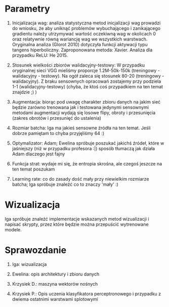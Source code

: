 # Parametry 

1. Inicjalizacja wag: analiza statystyczna metod inicjalizacji wag prowadzi do wniosku, że aby uniknąć problemów wybuchającego i zanikającego gradientu należy utrzymywać wartość oczekiwną wag w okolicach 0 oraz relatywnie równą wariancję wag we wszystkich warstwach. Oryginalna analiza (Glorot 2010) dotyczyła funkcji aktywacji typu tangens hiperboliczny. Zaproponowana metoda: Xavier. Analiza dla przypadku ReLU: He 2015.

2. Stosunek wielkości zbiorów walidacyjny-testowy: W przypadku oryginalnej sieci VGG mieliśmy proporcje 1.2M-50k-150k (treningowy - walidacyjny - testowy). Na ogół zaleca się stosunek 80-20 (treningowy - walidacyjny). Z braku sensownych opracowań zostajemy przy podziela 1-1 (walidacyjny-testowy) (chyba, że ktoś coś przypadkiem na ten temat znajdzie ;) )
 
3. Augmentacja: biorąc pod uwagę charakter zbioru danych na jakim sieć będzie zarówno trenowana jak i testowana jedynymi sensownymi metodami augmentacji wydają się losowe flipy, obroty i przesunięcia (zakres obrotów i przesunięć do ustalenia)

4. Rozmiar batcha: Iga ma jakieś sensowne źródła na ten temat. Jeśli dobrze pamiętam to chyba przyjęliśmy 64 :)

5. Optymalizator: Adam; Ewelina spróbuje poszukać jakichś źródeł, które w jaśniejszy (niż w przypadku profesora :|) sposób tłumaczą jak działa Adam dlaczego jest fajny

6. Funkcja strat: wydaje mi się, że entropia skrośna, ale czegoś jeszcze na ten temat poszukam

7. Learning rate: co do zasady dość mały przy niewielkim rozmiarze batcha; Iga spróbuje znaleźć co to znaczy 'mały' :) 


# Wizualizacja

Iga spróbuje znaleźć implementacje wskazanych metod wizualizacji i napisać skrypty, przez które będzie można przepuścić wytrenowane modele.


# Sprawozdanie

1. Iga: wizualizacja

2. Ewelina: opis architektury i zbioru danych

3. Krzysiek D.: maszyna wektorów nośnych 

4. Krzysiek P.: Opis uczenia klasyfikatora perceptronowego i przypadku z dwiema ostatnimi warstwami splotowymi

